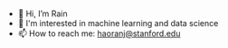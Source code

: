 ### <!-- <h2 align="center">Hi there, 👋 I'm Haoran! 😎</h2> -->

- 👋 Hi, I’m Rain
- 👀 I'm interested in machine learning and data science
- 📫 How to reach me: haoranj@stanford.edu
<!---
K0EKJE/K0EKJE is a ✨ special ✨ repository because its `README.md` (this file) appears on your GitHub profile.
You can click the Preview link to take a look at your changes.
--->

